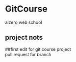 # GitCourse
alzero web school
## project nots
##first edit for git course project  
pull request for branch

